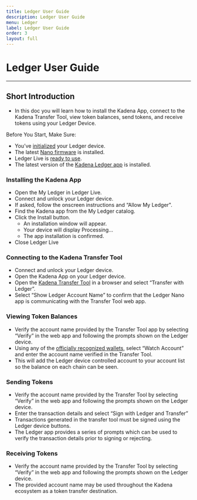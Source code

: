 ```yaml
---
title: Ledger User Guide
description: Ledger User Guide
menu: Ledger
label: Ledger User Guide
order: 3
layout: full
---
```


# Ledger User Guide

---

## Short Introduction

- In this doc you will learn how to install the Kadena App, connect to the
  Kadena Transfer Tool, view token balances, send tokens, and receive tokens
  using your Ledger Device.

Before You Start, Make Sure:

- You’ve
  [initialized](https://support.ledgerwallet.com/hc/en-us/articles/360000613793)
  your Ledger device.
- The latest
  [Nano firmware](https://support.ledgerwallet.com/hc/en-us/articles/360002731113)
  is installed.
- Ledger Live is
  [ready to use](https://support.ledger.com/hc/en-us/articles/4404389606417-Download-and-install-Ledger-Live).
- The latest version of the
  [Kadena Ledger app](https://github.com/ledgerhq/app-kadena) is installed.

### Installing the Kadena App

- Open the My Ledger in Ledger Live.
- Connect and unlock your Ledger device.
- If asked, follow the onscreen instructions and “Allow My Ledger".
- Find the Kadena app from the My Ledger catalog.
- Click the Install button.
  - An installation window will appear.
  - Your device will display Processing...
  - The app installation is confirmed.
- Close Ledger Live

### Connecting to the Kadena Transfer Tool

- Connect and unlock your Ledger device.
- Open the Kadena App on your Ledger device.
- Open the [Kadena Transfer Tool](https://transfer.chainweb.com/) in a browser
  and select “Transfer with Ledger”.
- Select “Show Ledger Account Name” to confirm that the Ledger Nano app is
  communicating with the Transfer Tool web app.

### Viewing Token Balances

- Verify the account name provided by the Transfer Tool app by selecting
  “Verify” in the web app and following the prompts shown on the Ledger device.
- Using any of the [officially recognized wallets](/kadena/wallets), select
  “Watch Account” and enter the account name verified in the Transfer Tool.
- This will add the Ledger device controlled account to your account list so the
  balance on each chain can be seen.

### Sending Tokens

- Verify the account name provided by the Transfer Tool by selecting “Verify” in
  the web app and following the prompts shown on the Ledger device.
- Enter the transaction details and select “Sign with Ledger and Transfer”
- Transactions generated in the transfer tool must be signed using the Ledger
  device buttons.
- The Ledger app provides a series of prompts which can be used to verify the
  transaction details prior to signing or rejecting.

### Receiving Tokens

- Verify the account name provided by the Transfer Tool by selecting “Verify” in
  the web app and following the prompts shown on the Ledger device.
- The provided account name may be used throughout the Kadena ecosystem as a
  token transfer destination.
